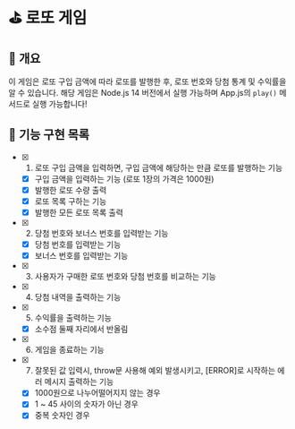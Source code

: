 # ⛳️ 로또 게임

## 🎱 개요

이 게임은 로또 구입 금액에 따라 로또를 발행한 후, 로또 번호와 당첨 통계 및 수익률을 알 수 있습니다.
해당 게임은 Node.js 14 버전에서 실행 가능하며 App.js의 `play()` 메서드로 실행 가능합니다!

## 🎒 기능 구현 목록

- [x] 1.  로또 구입 금액을 입력하면, 구입 금액에 해당하는 만큼 로또를 발행하는 기능

  - [x] 구입 금액을 입력하는 기능 (로또 1장의 가격은 1000원)
  - [x] 발행한 로또 수량 출력
  - [x] 로또 목록 구하는 기능
  - [x] 발행한 모든 로또 목록 출력

- [x] 2.  당첨 번호와 보너스 번호를 입력받는 기능

  - [x] 당첨 번호를 입력받는 기능
  - [x] 보너스 번호를 입력받는 기능

- [x] 3.  사용자가 구매한 로또 번호와 당첨 번호를 비교하는 기능
- [x] 4.  당첨 내역을 출력하는 기능

- [x] 5.  수익률을 출력하는 기능
  - [x] 소수점 둘째 자리에서 반올림
- [x] 6.  게임을 종료하는 기능

- [x] 7.  잘못된 값 입력시, throw문 사용해 예외 발생시키고, [ERROR]로 시작하는 에러 메시지 출력하는 기능
  - [x] 1000원으로 나누어떨어지지 않는 경우
  - [x] 1 ~ 45 사이의 숫자가 아닌 경우
  - [x] 중복 숫자인 경우
